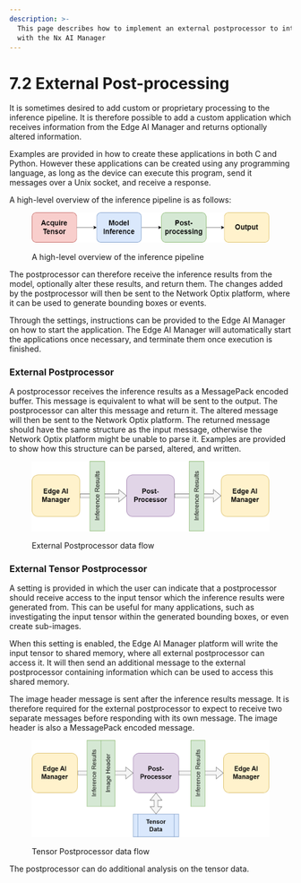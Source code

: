 ```yaml
---
description: >-
  This page describes how to implement an external postprocessor to integrate
  with the Nx AI Manager
---
```


# 7.2 External Post-processing

It is sometimes desired to add custom or proprietary processing to the inference pipeline. It is therefore possible to add a custom application which receives information from the Edge AI Manager and returns optionally altered information.

Examples are provided in how to create these applications in both C and Python. However these applications can be created using any programming language, as long as the device can execute this program, send it messages over a Unix socket, and receive a response.

A high-level overview of the inference pipeline is as follows:

<figure><img src="../../.gitbook/assets/GeneralFlow.png" alt=""><figcaption><p>A high-level overview of the inference pipeline </p></figcaption></figure>

The postprocessor can therefore receive the inference results from the model, optionally alter these results, and return them. The changes added by the postprocessor will then be sent to the Network Optix platform, where it can be used to generate bounding boxes or events.

Through the settings, instructions can be provided to the Edge AI Manager on how to start the application. The Edge AI Manager will automatically start the applications once necessary, and terminate them once execution is finished.

### External Postprocessor

A postprocessor receives the inference results as a MessagePack encoded buffer. This message is equivalent to what will be sent to the output. The postprocessor can alter this message and return it. The altered message will then be sent to the Network Optix platform. The returned message should have the same structure as the input message, otherwise the Network Optix platform might be unable to parse it. Examples are provided to show how this structure can be parsed, altered, and written.

<figure><img src="../../.gitbook/assets/PPFlow (1).png" alt=""><figcaption><p>External Postprocessor data flow</p></figcaption></figure>

### External Tensor Postprocessor

A setting is provided in which the user can indicate that a postprocessor should receive access to the input tensor which the inference results were generated from. This can be useful for many applications, such as investigating the input tensor within the generated bounding boxes, or even create sub-images.&#x20;

When this setting is enabled, the Edge AI Manager platform will write the input tensor to shared memory, where all external postprocessor can access it. It will then send an additional message to the external postprocessor containing information which can be used to access this shared memory.

The image header message is sent after the inference results message. It is therefore required for the external postprocessor to expect to receive two separate messages before responding with its own message. The image header is also a MessagePack encoded message.

<figure><img src="../../.gitbook/assets/PPTensorFlow (1).png" alt=""><figcaption><p>Tensor Postprocessor data flow</p></figcaption></figure>

The postprocessor can do additional analysis on the tensor data.
